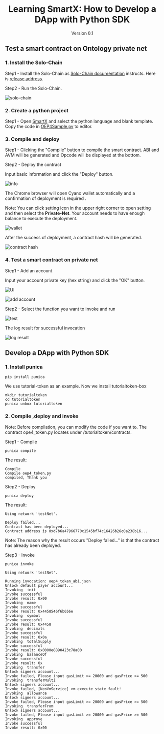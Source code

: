 <h1 align="center">Learning SmartX: How to Develop a DApp with Python SDK</h1>
<p align="center" class="version">Version 0.1</p>

## Test a smart contract on Ontology private net

### 1. Install the Solo-Chain

Step1 - Install the Solo-Chain as [Solo-Chain documentation](https://github.com/punicasuite/solo-chain) instructs. Here is [release address](https://github.com/punicasuite/solo-chain/releases).

Step2 - Run the Solo-Chain.

![solo-chain](https://upload-images.jianshu.io/upload_images/150344-d6985a21a09649f9.png?imageMogr2/auto-orient/strip%7CimageView2/2/w/1240)

### 2. Create a python project

Step1 - Open [SmartX](https://smartx.ont.io) and select the python language and blank template. Copy the code in [OEP4Sample.py](https://github.com/tonyclarking/python-template/blob/master/OEP4Sample/OEP4Sample.py](https://github.com/tonyclarking/python-template/blob/master/OEP4Sample/OEP4Sample.py)
) to editor.


### 3. Compile and deploy

Step1 - Clicking the "Compile" button to compile the smart contract. ABI and AVM will be generated and Opcode will be displayed at the bottom.

Step2 - Deploy the contract

Input basic information and click the "Deploy" button.

![info](https://upload-images.jianshu.io/upload_images/150344-3a034864ce002d45.png?imageMogr2/auto-orient/strip%7CimageView2/2/w/1240)

The Chrome browser will open Cyano wallet automatically and a confirmation of  deployment is required .

Note: You can click setting icon in the upper right corner to open setting and then select the **Private-Net**. Your account needs to have enough balance to execute the deployment. 

![wallet](https://upload-images.jianshu.io/upload_images/150344-da73fd59ddda019a.png?imageMogr2/auto-orient/strip%7CimageView2/2/w/1240)

After the success of deployment, a contract hash will be generated.

![contract hash](https://upload-images.jianshu.io/upload_images/150344-4da9a4356ed39f08.png?imageMogr2/auto-orient/strip%7CimageView2/2/w/1240)

### 4. Test a smart contract on private net

Step1 - Add an account

Input your account private key (hex string) and click the "OK" button.

![UI](https://upload-images.jianshu.io/upload_images/150344-316134e08f8d714d.png?imageMogr2/auto-orient/strip%7CimageView2/2/w/1240)

![add account](https://upload-images.jianshu.io/upload_images/150344-d98a51d38719cfca.png?imageMogr2/auto-orient/strip%7CimageView2/2/w/1240)

Step2 - Select the function you want to invoke and run

![test](https://upload-images.jianshu.io/upload_images/150344-2fb5ed14a314dfed.png?imageMogr2/auto-orient/strip%7CimageView2/2/w/1240)

The log result for successful invocation

![log result](https://upload-images.jianshu.io/upload_images/150344-bff2cb2082eec6ce.png?imageMogr2/auto-orient/strip%7CimageView2/2/w/1240)


## Develop a DApp with Python SDK

### 1. Install punica

```
pip install punica
```

We use tutorial-token as an example. Now we install tutorialtoken-box

```
mkdir tutorialtoken
cd tutorialtoken
punica unbox tutorialtoken
```

### 2. Compile ,deploy and invoke

Note: Before compilation, you can modify the code if you want to. The contract ope4_token.py locates under /tutorialtoken/contracts. 

Step1 - Compile

```
punica compile
```

The result:

```
Compile
Compile oep4_token.py
compiled, Thank you
```

Step2 - Deploy

```
punica deploy
```

The result:

```
Using network 'testNet'.

Deploy failed...
Contract has been deployed...
Contract address is 0xd7b6a47966770c1545bf74c16426b26c0a238b16...
```

Note: The reason why the result occurs "Deploy failed..." is that the contract has already been deployed.

Step3 - Invoke

```
punica invoke
```

```
Using network 'testNet'.

Running invocation: oep4_token_abi.json
Unlock default payer account...
Invoking  init
Invoke successful
Invoke result: 0x00
Invoking  name
Invoke successful
Invoke result: 0x4458546f6b656e
Invoking  symbol
Invoke successful
Invoke result: 0x4458
Invoking  decimals
Invoke successful
Invoke result: 0x0a
Invoking  totalSupply
Invoke successful
Invoke result: 0x0000e8890423c78a00
Invoking  balanceOf
Invoke successful
Invoke result: 0x
Invoking  transfer
Unlock signers account...
Invoke failed, Please input gasLimit >= 20000 and gasPrice >= 500
Invoking  transferMulti
Unlock signers account...
Invoke failed, [NeoVmService] vm execute state fault!
Invoking  allowance
Unlock signers account...
Invoke failed, Please input gasLimit >= 20000 and gasPrice >= 500
Invoking  transferFrom
Unlock signers account...
Invoke failed, Please input gasLimit >= 20000 and gasPrice >= 500
Invoking  approve
Invoke successful
Invoke result: 0x00
```





